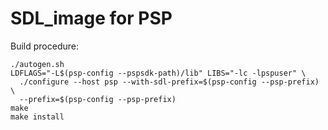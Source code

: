 # SDL_image for PSP

Build procedure:

```shell
./autogen.sh
LDFLAGS="-L$(psp-config --pspsdk-path)/lib" LIBS="-lc -lpspuser" \
  ./configure --host psp --with-sdl-prefix=$(psp-config --psp-prefix) \
  --prefix=$(psp-config --psp-prefix)
make
make install
```
